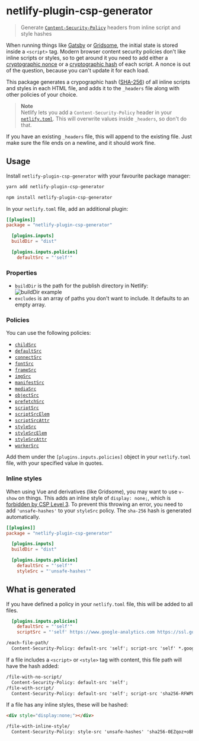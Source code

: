 # netlify-plugin-csp-generator

> Generate [`Content-Security-Policy`](https://developer.mozilla.org/en-US/docs/Web/HTTP/Headers/Content-Security-Policy) headers from inline script and style hashes

When running things like [Gatsby](https://www.gatsbyjs.com/) or [Gridsome](https://gridsome.org/), the initial state is stored inside a `<script>` tag.
Modern browser content security policies don't like inline scripts or styles, so to get around it you need to add either a [cryptographic nonce](https://en.wikipedia.org/wiki/Cryptographic_nonce) or a [cryptographic hash](https://en.wikipedia.org/wiki/Cryptographic_hash_function) of each script.
A nonce is out of the question, because you can't update it for each load.

This package generates a crypographic hash ([SHA-256](https://en.wikipedia.org/wiki/SHA-2)) of all inline scripts and styles in each HTML file, and adds it to the `_headers` file along with other policies of your choice.

> **Note**  
> Netlify lets you add a `Content-Security-Policy` header in your [`netlify.toml`](https://docs.netlify.com/routing/headers/#syntax-for-the-netlify-configuration-file).  This will overwrite values inside `_headers`, so don't do that.

If you have an existing `_headers` file, this will append to the existing file.  Just make sure the file ends on a newline, and it should work fine.

## Usage

Install `netlify-plugin-csp-generator` with your favourite package manager:

``` bash
yarn add netlify-plugin-csp-generator

npm install netlify-plugin-csp-generator
```

In your `netlify.toml` file, add an additional plugin:

``` toml
[[plugins]]
package = "netlify-plugin-csp-generator"

  [plugins.inputs]
  buildDir = "dist"

  [plugins.inputs.policies]
    defaultSrc = "'self'"
```

### Properties

- `buildDir` is the path for the publish directory in Netlify:
  ![buildDir example](https://docs.netlify.com/images/configure-builds-edit-build-settings-ui.png)
- `excludes` is an array of paths you don't want to include.  It defaults to an empty array.

### Policies

You can use the following policies:

- [`childSrc`](https://developer.mozilla.org/en-US/docs/Web/HTTP/Headers/Content-Security-Policy/child-src)
- [`defaultSrc`](https://developer.mozilla.org/en-US/docs/Web/HTTP/Headers/Content-Security-Policy/default-src)
- [`connectSrc`](https://developer.mozilla.org/en-US/docs/Web/HTTP/Headers/Content-Security-Policy/connect-src)
- [`fontSrc`](https://developer.mozilla.org/en-US/docs/Web/HTTP/Headers/Content-Security-Policy/font-src)
- [`frameSrc`](https://developer.mozilla.org/en-US/docs/Web/HTTP/Headers/Content-Security-Policy/frame-src)
- [`imgSrc`](https://developer.mozilla.org/en-US/docs/Web/HTTP/Headers/Content-Security-Policy/img-src)
- [`manifestSrc`](https://developer.mozilla.org/en-US/docs/Web/HTTP/Headers/Content-Security-Policy/manifest-src)
- [`mediaSrc`](https://developer.mozilla.org/en-US/docs/Web/HTTP/Headers/Content-Security-Policy/media-src)
- [`objectSrc`](https://developer.mozilla.org/en-US/docs/Web/HTTP/Headers/Content-Security-Policy/object-src)
- [`prefetchSrc`](https://developer.mozilla.org/en-US/docs/Web/HTTP/Headers/Content-Security-Policy/prefetch-src)
- [`scriptSrc`](https://developer.mozilla.org/en-US/docs/Web/HTTP/Headers/Content-Security-Policy/script-src)
- [`scriptSrcElem`](https://developer.mozilla.org/en-US/docs/Web/HTTP/Headers/Content-Security-Policy/script-src-elem)
- [`scriptSrcAttr`](https://developer.mozilla.org/en-US/docs/Web/HTTP/Headers/Content-Security-Policy/script-src-attr)
- [`styleSrc`](https://developer.mozilla.org/en-US/docs/Web/HTTP/Headers/Content-Security-Policy/style-src)
- [`styleSrcElem`](https://developer.mozilla.org/en-US/docs/Web/HTTP/Headers/Content-Security-Policy/style-src-elem)
- [`styleSrcAttr`](https://developer.mozilla.org/en-US/docs/Web/HTTP/Headers/Content-Security-Policy/style-src-attr)
- [`workerSrc`](https://developer.mozilla.org/en-US/docs/Web/HTTP/Headers/Content-Security-Policy/worker-src)

Add them under the `[plugins.inputs.policies]` object in your `netlify.toml` file, with your specified value in quotes.

### Inline styles

When using Vue and derivatives (like Gridsome), you may want to use `v-show` on things.  This adds an inline style of `display: none;`, which is [forbidden by CSP Level 3](https://content-security-policy.com/examples/allow-inline-style/).  To prevent this throwing an error, you need to add `'unsafe-hashes'` to your `styleSrc` policy.  The `sha-256` hash is generated automatically.

``` toml
[[plugins]]
package = "netlify-plugin-csp-generator"

  [plugins.inputs]
  buildDir = "dist"

  [plugins.inputs.policies]
    defaultSrc = "'self'"
    styleSrc = "'unsafe-hashes'"
```

## What is generated

If you have defined a policy in your `netlify.toml` file, this will be added to all files.

``` toml
  [plugins.inputs.policies]
    defaultSrc = "'self'"
    scriptSrc = "'self' https://www.google-analytics.com https://ssl.google-analytics.com https://www.googletagmanager.com"
```

``` txt
/each-file-path/
  Content-Security-Policy: default-src 'self'; script-src 'self' *.google-analytics.com;
```

If a file includes a `<script>` or `<style>` tag with content, this file path will have the hash added:

``` txt
/file-with-no-script/
  Content-Security-Policy: default-src 'self';
/file-with-script/
  Content-Security-Policy: default-src 'self'; script-src 'sha256-RFWPLDbv2BY+rCkDzsE+0fr8ylGr2R2faWMhq4lfEQc=';
```

If a file has any inline styles, these will be hashed:

``` html
<div style="display:none;"></div>
```

``` txt
/file-with-inline-style/
  Content-Security-Policy: style-src 'unsafe-hashes' 'sha256-0EZqoz+oBhx7gF4nvY2bSqoGyy4zLjNF+SDQXGp/ZrY='
```
